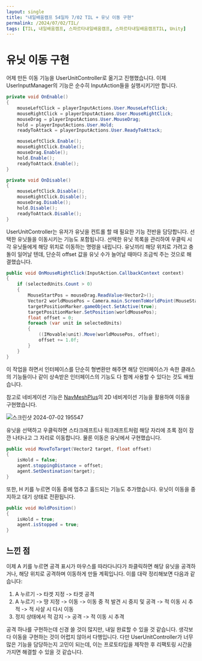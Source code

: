 ```yaml
---
layout: single
title: "내일배움캠프 54일차 7/02 TIL + 유닛 이동 구현"
permalink: /2024/07/02/TIL/
tags: [TIL, 내일배움캠프, 스파르타내일배움캠프, 스파르타내일배움캠프TIL, Unity]
---
```


# 유닛 이동 구현

어제 만든 이동 기능을 UserUnitController로 옮기고 진행했습니다. 이제 UserInputManager의 기능은 순수히 InputAction들을 실행시키기만 합니다.

```csharp
private void OnEnable()
{
    mouseLeftClick = playerInputActions.User.MouseLeftClick;
    mouseRightClick = playerInputActions.User.MouseRightClick;
    mouseDrag = playerInputActions.User.MouseDrag;
    hold = playerInputActions.User.Hold;
    readyToAttack = playerInputActions.User.ReadyToAttack;

    mouseLeftClick.Enable();
    mouseRightClick.Enable();
    mouseDrag.Enable();
    hold.Enable();
    readyToAttack.Enable();
}

private void OnDisable()
{
    mouseLeftClick.Disable();
    mouseRightClick.Disable();
    mouseDrag.Disable();
    hold.Disable();
    readyToAttack.Disable();
}
```

UserUnitController는 유저가 유닛을 컨트롤 할 때 필요한 기능 전반을 담당합니다. 선택한 유닛들을 이동시키는 기능도 포함됩니다. 선택한 유닛 목록을 관리하여 우클릭 시 각 유닛들에게 해당 위치로 이동하는 명령을 내립니다. 유닛끼리 해당 위치로 가려고 충돌이 일어날 텐데, 단순히 offset 값을 유닛 수가 늘어날 때마다 조금씩 주는 것으로 해결했습니다.

```csharp
public void OnMouseRightClick(InputAction.CallbackContext context)
{
    if (selectedUnits.Count > 0)
    {
        MouseStartPos = mouseDrag.ReadValue<Vector2>();
        Vector2 worldMousePos = Camera.main.ScreenToWorldPoint(MouseStartPos);
        targetPositionMarker.gameObject.SetActive(true);
        targetPositionMarker.SetPosition(worldMousePos);
        float offset = 0;
        foreach (var unit in selectedUnits)
        {
            ((IMovable)unit).Move(worldMousePos, offset);
            offset += 1.0f;
        }
    }
}
```

이 작업을 하면서 인터페이스를 단순히 형변환만 해주면 해당 인터페이스가 속한 클래스의 기능들이나 같이 상속받은 인터페이스의 기능도 다 함께 사용할 수 있다는 것도 배웠습니다.

참고로 네비게이션 기능은 [NavMeshPlus](https://github.com/h8man/NavMeshPlus)의 2D 네비게이션 기능을 활용하여 이동을 구현했습니다.

![스크린샷 2024-07-02 195547](https://github.com/LeeSangSoos/LeeSangSoos.github.io/assets/105085706/389d4ed7-62e3-471c-bb9e-20ecfa224c4c)

유닛을 선택하고 우클릭하면 스타크래프트나 워크래프트처럼 해당 자리에 초록 점이 잠깐 나타나고 그 자리로 이동합니다. 물론 이동은 유닛에서 구현했습니다.

```csharp
public void MoveToTarget(Vector2 target, float offset)
{
    isHold = false;
    agent.stoppingDistance = offset;
    agent.SetDestination(target);
}
```

또한, H 키를 누르면 이동 중에 멈추고 홀드되는 기능도 추가했습니다. 유닛이 이동을 중지하고 대기 상태로 전환됩니다.

```csharp
public void HoldPosition()
{
    isHold = true;
    agent.isStopped = true;
}
```

## 느낀 점

이제 A 키를 누르면 공격 표시가 마우스를 따라다니다가 좌클릭하면 해당 유닛을 공격하거나, 해당 위치로 공격하며 이동하게 만들 계획입니다. 이를 대략 정리해보면 다음과 같습니다:

1. A 누르기 -> 타겟 지정 -> 타겟 공격
2. A 누르기 -> 땅 지정 -> 이동 -> 이동 중 적 발견 시 중지 및 공격 -> 적 이동 시 추적 -> 적 사살 시 다시 이동
3. 정지 상태에서 적 감지 -> 공격 -> 적 이동 시 추격

공격 하나를 구현하는데 신경 쓸 것이 많지만, 내일 완료할 수 있을 것 같습니다. 생각보다 이동을 구현하는 것이 어렵지 않아서 다행입니다. 다만 UserUnitController가 너무 많은 기능을 담당하는지 고민이 되는데, 이는 프로토타입을 제작한 후 리팩토링 시간을 가지면 해결할 수 있을 것 같습니다.
